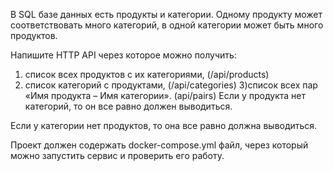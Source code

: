 В SQL базе данных есть продукты и категории. Одному продукту может соответствовать много категорий, в одной категории может быть много продуктов.

Напишите HTTP API через которое можно получить:

1) список всех продуктов с их категориями, (/api/products)
2) список категорий с продуктами, (/api/categories)
3)список всех пар «Имя продукта – Имя категории». (api/pairs)
Если у продукта нет категорий, то он все равно должен выводиться.

Если у категории нет продуктов, то она все равно должна выводиться.

Проект должен содержать docker-compose.yml файл, через который можно запустить сервис и проверить его работу.

